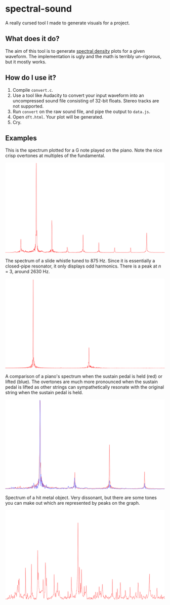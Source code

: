 # spectral-sound

A really cursed tool I made to generate visuals for a project.

## What does it do?

The aim of this tool is to generate [spectral density](https://en.wikipedia.org/wiki/Spectral_density) plots for a given waveform. The implementation is ugly and the math is terribly un-rigorous, but it mostly works.

## How do I use it?

1. Compile `convert.c`.
2. Use a tool like Audacity to convert your input waveform into an uncompressed sound file consisting of 32-bit floats. Stereo tracks are not supported.
3. Run `convert` on the raw sound file, and pipe the output to `data.js`.
4. Open `dft.html`. Your plot will be generated.
5. Cry.

## Examples

This is the spectrum plotted for a G note played on the piano. Note the nice crisp overtones at multiples of the fundamental.

![](example-image.png)

The spectrum of a slide whistle tuned to 875 Hz. Since it is essentially a closed-pipe resonator, it only displays odd harmonics. There is a peak at *n* = 3, around 2630 Hz.

![](slide-whistle-spectrum.png)

A comparison of a piano's spectrum when the sustain pedal is held (red) or lifted (blue). The overtones are much more pronounced when the sustain pedal is lifted as other strings can sympathetically resonate with the original string when the sustain pedal is held.

![](piano-comparison.png)

Spectrum of a hit metal object. Very dissonant, but there are some tones you can make out which are represented by peaks on the graph.

![](hit-object.png)
